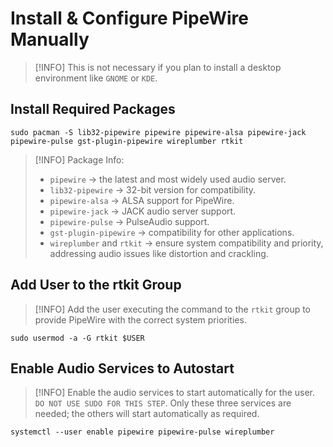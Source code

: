 # Install & Configure PipeWire Manually

> [!INFO]
> This is not necessary if you plan to install a desktop environment like `GNOME` or `KDE`.

## Install Required Packages

```shell
sudo pacman -S lib32-pipewire pipewire pipewire-alsa pipewire-jack pipewire-pulse gst-plugin-pipewire wireplumber rtkit
```

> [!INFO] Package Info:
>
> - `pipewire` → the latest and most widely used audio server.
> - `lib32-pipewire` → 32-bit version for compatibility.
> - `pipewire-alsa` → ALSA support for PipeWire.
> - `pipewire-jack` → JACK audio server support.
> - `pipewire-pulse` → PulseAudio support.
> - `gst-plugin-pipewire` → compatibility for other applications.
> - `wireplumber` and `rtkit` → ensure system compatibility and priority, addressing audio issues like distortion and crackling.

## Add User to the rtkit Group

> [!INFO]
> Add the user executing the command to the `rtkit` group to provide PipeWire with the correct system priorities.

```shell
sudo usermod -a -G rtkit $USER
```

## Enable Audio Services to Autostart

> [!INFO]
> Enable the audio services to start automatically for the user. `DO NOT USE SUDO FOR THIS STEP`. Only these three services are needed; the others will start automatically as required.

```shell
systemctl --user enable pipewire pipewire-pulse wireplumber
```
